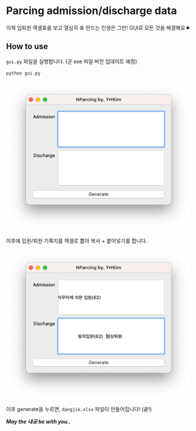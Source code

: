 # Parcing admission/discharge data
이제 입퇴원 엑셀표를 보고 열심히 표 만드는 인생은 그만! GUI로 모든 것을 해결해요★

## How to use

`gui.py` 파일을 실행합니다. (곧 exe 파일 버전 업데이트 예정)

```bash
python gui.py
```

<center><img src="images/blank.png"></center>

이후에 입원/퇴원 기록지를 엑셀로 뽑아 복사 + 붙어넣기를 합니다.

<center><img src="images/full.png"></center>

이후 generate을 누르면, `dangjik.xlsx` 파일이 만들어집니다! (끝!)

***May the 내공 be with you..***
